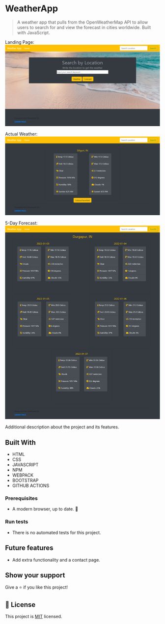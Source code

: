 
# WeatherApp

>  A weather app that pulls from the OpenWeatherMap API to allow users to search for and view the forecast in cities worldwide. Built with JavaScript.

Landing Page:
![screenshot](./assets/screenshot1.png)

Actual Weather:
![screenshot](./assets/screenshot2.png)

5-Day Forecast:
![screenshot](./assets/screenshot3.png)


Additional description about the project and its features.

## Built With

- HTML 
- CSS
- JAVASCRIPT
- NPM
- WEBPACK
- BOOTSTRAP
- GITHUB ACTIONS


### Prerequisites

- A modern browser, up to date.  :muscle:

### Run tests

- There is no automated tests for this project.

## Future features

- Add extra functionality and a contact page.

## Show your support

Give a ⭐️ if you like this project!


## 📝 License

This project is [MIT](lic.url) licensed.

<!-- MARKDOWN LINKS & IMAGES -->
<!-- https://www.markdownguide.org/basic-syntax/#reference-style-links -->
[contributors-shield]: https://img.shields.io/github/contributors/javitocor/Weather-App-JS.svg?style=flat-square
[contributors-url]: https://github.com/javitocor/Weather-App-JS/graphs/contributors
[forks-shield]: https://img.shields.io/github/forks/javitocor/Weather-App-JS.svg?style=flat-square
[forks-url]: https://github.com/javitocor/Weather-App-JS/network/members
[stars-shield]: https://img.shields.io/github/stars/javitocor/Weather-App-JS.svg?style=flat-square
[stars-url]: https://github.com/javitocor/Weather-App-JS/stargazers
[issues-shield]: https://img.shields.io/github/issues/javitocor/Weather-App-JS.svg?style=flat-square
[issues-url]: https://github.com/javitocor/Weather-App-JS/issues
